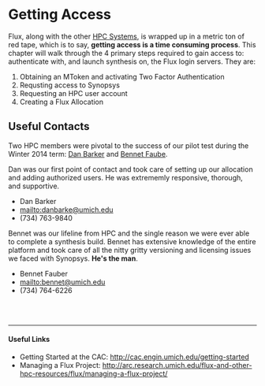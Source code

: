 Getting Access
==============

Flux, along with the other [HPC Systems](http://cac.engin.umich.edu/resources/systems),
is wrapped up in a metric ton of red tape, which is to say, __getting access is
a time consuming process__. This chapter will walk through the 4 primary steps
required to gain access to: authenticate with, and launch synthesis on, the Flux
login servers. They are:

1. Obtaining an MToken and activating Two Factor Authentication
2. Requsting access to Synopsys
3. Requesting an HPC user account
4. Creating a Flux Allocation


## Useful Contacts
Two HPC members were pivotal to the success of our pilot test during the Winter
2014 term: [Dan Barker](mailto:danbarke@umich.edu) and [Bennet Faube](bennet@umich.edu).

Dan was our first point of contact and took care of setting up our allocation
and adding authorized users. He was extrememly responsive, thorough, and
supportive.
- Dan Barker
- <mailto:danbarke@umich.edu>
- (734) 763-9840

Bennet was our lifeline from HPC and the single reason we were ever able to
complete a synthesis build. Bennet has extensive knowledge of the entire
platform and took care of all the nitty gritty versioning and licensing issues
we faced with Synopsys. __He's the man__.
- Bennet Fauber
- <mailto:bennet@umich.edu>
- (734) 764-6226


<br><br><hr/>
#### Useful Links
- Getting Started at the CAC: <http://cac.engin.umich.edu/getting-started>
- Managing a Flux Project: <http://arc.research.umich.edu/flux-and-other-hpc-resources/flux/managing-a-flux-project/>
